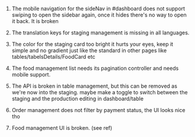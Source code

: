 1. The mobile navigation for the sideNav in #dashboard does not support swiping to open the sidebar again, once it hides there's no way to open it back. It is broken

2. The translation keys for staging management is missing in all languages.

3. The color for the staging card too bright it hurts your eyes, keep it simple and no gradient just like the standard in other pages like tables/tabelsDetails/FoodCard etc

4. The food management list needs its pagination controller and needs mobile support.

5. The API is broken in table management, but this can be removed as we're now into the staging. maybe make a toggle to switch between the staging and the production editing in dashboard/table

6. Order management does not filter by payment status, the UI looks nice tho

7. Food management UI is broken. (see ref)
